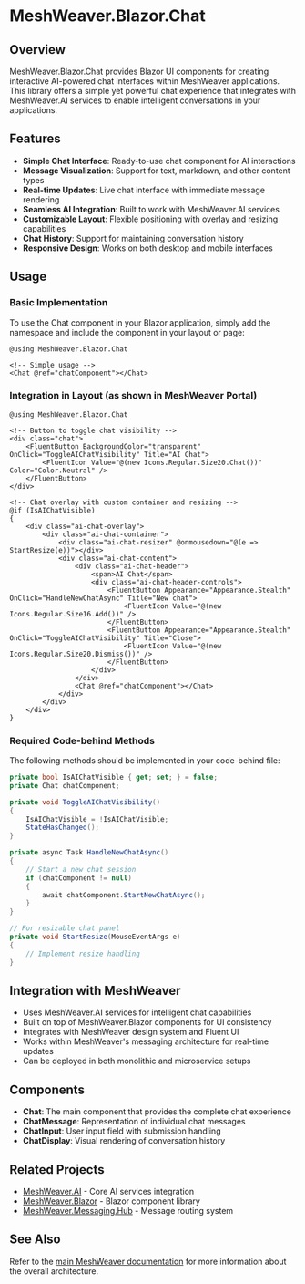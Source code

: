 # MeshWeaver.Blazor.Chat

## Overview
MeshWeaver.Blazor.Chat provides Blazor UI components for creating interactive AI-powered chat interfaces within MeshWeaver applications. This library offers a simple yet powerful chat experience that integrates with MeshWeaver.AI services to enable intelligent conversations in your applications.

## Features
- **Simple Chat Interface**: Ready-to-use chat component for AI interactions
- **Message Visualization**: Support for text, markdown, and other content types
- **Real-time Updates**: Live chat interface with immediate message rendering
- **Seamless AI Integration**: Built to work with MeshWeaver.AI services
- **Customizable Layout**: Flexible positioning with overlay and resizing capabilities
- **Chat History**: Support for maintaining conversation history
- **Responsive Design**: Works on both desktop and mobile interfaces

## Usage

### Basic Implementation
To use the Chat component in your Blazor application, simply add the namespace and include the component in your layout or page:

```cshtml
@using MeshWeaver.Blazor.Chat

<!-- Simple usage -->
<Chat @ref="chatComponent"></Chat>
```

### Integration in Layout (as shown in MeshWeaver Portal)
```cshtml
@using MeshWeaver.Blazor.Chat

<!-- Button to toggle chat visibility -->
<div class="chat">
    <FluentButton BackgroundColor="transparent" OnClick="ToggleAIChatVisibility" Title="AI Chat">
        <FluentIcon Value="@(new Icons.Regular.Size20.Chat())" Color="Color.Neutral" />
    </FluentButton>
</div>

<!-- Chat overlay with custom container and resizing -->
@if (IsAIChatVisible)
{
    <div class="ai-chat-overlay">
        <div class="ai-chat-container">
            <div class="ai-chat-resizer" @onmousedown="@(e => StartResize(e))"></div>
            <div class="ai-chat-content">
                <div class="ai-chat-header">
                    <span>AI Chat</span>
                    <div class="ai-chat-header-controls">
                        <FluentButton Appearance="Appearance.Stealth" OnClick="HandleNewChatAsync" Title="New chat">
                            <FluentIcon Value="@(new Icons.Regular.Size16.Add())" />
                        </FluentButton>
                        <FluentButton Appearance="Appearance.Stealth" OnClick="ToggleAIChatVisibility" Title="Close">
                            <FluentIcon Value="@(new Icons.Regular.Size20.Dismiss())" />
                        </FluentButton>
                    </div>
                </div>
                <Chat @ref="chatComponent"></Chat>
            </div>
        </div>
    </div>
}
```

### Required Code-behind Methods
The following methods should be implemented in your code-behind file:

```csharp
private bool IsAIChatVisible { get; set; } = false;
private Chat chatComponent;

private void ToggleAIChatVisibility()
{
    IsAIChatVisible = !IsAIChatVisible;
    StateHasChanged();
}

private async Task HandleNewChatAsync()
{
    // Start a new chat session
    if (chatComponent != null)
    {
        await chatComponent.StartNewChatAsync();
    }
}

// For resizable chat panel
private void StartResize(MouseEventArgs e)
{
    // Implement resize handling
}
```

## Integration with MeshWeaver
- Uses MeshWeaver.AI services for intelligent chat capabilities
- Built on top of MeshWeaver.Blazor components for UI consistency
- Integrates with MeshWeaver design system and Fluent UI
- Works within MeshWeaver's messaging architecture for real-time updates
- Can be deployed in both monolithic and microservice setups

## Components
- **Chat**: The main component that provides the complete chat experience
- **ChatMessage**: Representation of individual chat messages
- **ChatInput**: User input field with submission handling
- **ChatDisplay**: Visual rendering of conversation history

## Related Projects
- [MeshWeaver.AI](../MeshWeaver.AI/README.md) - Core AI services integration
- [MeshWeaver.Blazor](../MeshWeaver.Blazor/README.md) - Blazor component library
- [MeshWeaver.Messaging.Hub](../MeshWeaver.Messaging.Hub/README.md) - Message routing system

## See Also
Refer to the [main MeshWeaver documentation](../../Readme.md) for more information about the overall architecture.
